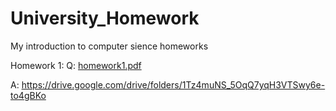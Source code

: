 # University_Homework
My introduction to computer sience homeworks

Homework 1:
Q: [homework1.pdf](https://github.com/Alperen-Tasdemir/University_Homework/files/9992541/homework1.pdf)

A: https://drive.google.com/drive/folders/1Tz4muNS_5OqQ7yqH3VTSwy6e-to4gBKo

